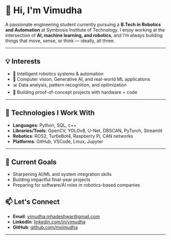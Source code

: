 # 👋 Hi, I'm Vimudha

A passionate engineering student currently pursuing a **B.Tech in Robotics and Automation** at Symbiosis Institute of Technology. I enjoy working at the intersection of **AI, machine learning, and robotics**, and I’m always building things that move, sense, or think — ideally, all three.

---

## 💡 Interests

- 🤖 Intelligent robotics systems & automation  
- 🧠 Computer vision, Generative AI, and real-world ML applications  
- 📊 Data analysis, pattern recognition, and optimization  
- 🔧 Building proof-of-concept projects with hardware + code  

---

## 🔨 Technologies I Work With

- **Languages**: Python, SQL, c++  
- **Libraries/Tools**: OpenCV, YOLOv8, U-Net, DBSCAN, PyTorch, Streamlit  
- **Robotics**: ROS2, TurtleBot4, Raspberry Pi, CAN networks  
- **Platforms**: GitHub, VSCode, Linux, Jupyter

---

## 🚀 Current Goals

- Sharpening AI/ML and system integration skills  
- Building impactful final-year projects  
- Preparing for software/AI roles in robotics-based companies  


## 📫 Let's Connect

- **Email**: vimudha.mhadeshwar@gmail.com  
- **LinkedIn**: [linkedin.com/in/vimudha](https://www.linkedin.com/in/vimudha)  
- **GitHub**: [github.com/mvimudha](https://github.com/mvimudha)

---

